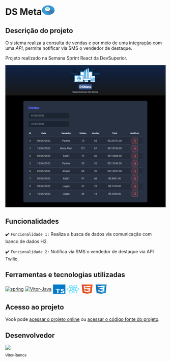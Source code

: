 <h1>DS Meta<img align="justify" alt="spring" height="30" width="40" src="https://raw.githubusercontent.com/vitorraamos/dsmeta/2701c1d59a08d14532a8c055bdc7ea828ce4a04a/frontend/src/assets/img/favicon.svg"></h1>

## Descrição do projeto 

<p align="justify">

O sistema realiza a consulta de vendas e por meio de uma integração com uma <i>API</i>, permite notificar via SMS o vendedor de destaque.

Projeto realizado na Semana Sprint React da DevSuperior.

![Descrição do projeto Ds Meta, onde é possível realizar a consulta de vendas e notificar via SMS o vendedor de destaque.](https://raw.githubusercontent.com/vitorraamos/dsmeta/main/frontend/src/assets/img/dsmeta.png)
</p>

## Funcionalidades

:heavy_check_mark: `Funcionalidade 1:` Realiza a busca de dados via comunicação com banco de dados H2.

:heavy_check_mark: `Funcionalidade 2:` Notifica via SMS o vendedor de destaque via API Twilio.


## Ferramentas e tecnologias utilizadas

<div style="display: inline_block">
  <a href="https://spring.io/" target="_blank"><img align="center" alt="spring" height="30" width="40" src="https://cdn.jsdelivr.net/gh/devicons/devicon/icons/spring/spring-original.svg"></a>
  <a href="https://www.java.com" target="_blank"> <img align="center" alt="Vitor-Java" height="30" width="40"    src="https://cdn.jsdelivr.net/gh/devicons/devicon/icons/java/java-original.svg"></a>
  <a href="https://www.typescriptlang.org/" target="_blank"> <img align="center" alt="Vitor-Ts" height="30" width="40" src="https://raw.githubusercontent.com/devicons/devicon/master/icons/typescript/typescript-plain.svg"></a>
  <a href="https://reactjs.org/" target="_blank"> <img align="center" alt="Vitor-React" height="30" width="40" src="https://raw.githubusercontent.com/devicons/devicon/master/icons/react/react-original.svg"></a>
  <a href="https://developer.mozilla.org/pt-BR/docs/Web/HTML" target="_blank"> <img align="center" alt="Vitor-HTML" height="30" width="40" src="https://raw.githubusercontent.com/devicons/devicon/master/icons/html5/html5-original.svg"></a>
  <a href="https://developer.mozilla.org/pt-BR/docs/Web/CSS" target="_blank"> <img align="center" alt="Vitor-CSS" height="30" width="40" src="https://raw.githubusercontent.com/devicons/devicon/master/icons/css3/css3-original.svg"></a>
</div>

## Acesso ao projeto

Você pode <a href="https://dsmetaconsult.netlify.app/" target="_blank">acessar o projeto online</a> ou [acessar o código fonte do projeto](https://github.com/vitorraamos/dsmeta).

## Desenvolvedor

[<img src="https://avatars.githubusercontent.com/u/6931909?v=4" width=115><br><sub>Vitor Ramos</sub>](https://github.com/vitorraamos)
